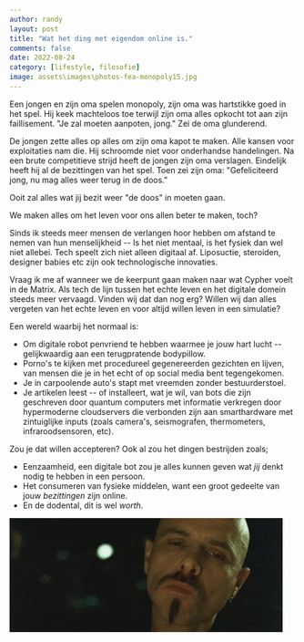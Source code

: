 ```yaml
---
author: randy
layout: post
title: "Wat het ding met eigendom online is."
comments: false
date: 2022-08-24
category: [lifestyle, filosofie]
image: assets\images\photos-fea-monopoly15.jpg
---
```


Een jongen en zijn oma spelen monopoly, zijn oma was hartstikke goed in het spel. Hij keek machteloos toe terwijl zijn oma alles opkocht tot aan zijn faillisement. "Je zal moeten aanpoten, jong." Zei de oma glunderend. 

De jongen zette alles op alles om zijn oma kapot te maken. Alle kansen voor exploitaties nam die. Hij schroomde niet voor onderhandse handelingen. Na een brute competitieve strijd heeft de jongen zijn oma verslagen. Eindelijk heeft hij al de bezittingen van het spel. Toen zei zijn oma: "Gefeliciteerd jong, nu mag alles weer terug in de doos."

Ooit zal alles wat jij bezit weer "de doos" in moeten gaan. 

We maken alles om het leven voor ons allen beter te maken, toch?

Sinds ik steeds meer mensen de verlangen hoor hebben om afstand te nemen van hun menselijkheid -- Is het niet mentaal, is het fysiek dan wel niet allebei. Tech speelt zich niet alleen digitaal af. Liposuctie, steroiden, designer babies etc zijn ook technologische innovaties.

Vraag ik me af wanneer we de keerpunt gaan maken naar wat Cypher voelt in de Matrix. Als tech de lijn tussen het echte leven en het digitale domein steeds meer vervaagd. Vinden wij dat dan nog erg? Willen wij dan alles vergeten van het echte leven en voor altijd willen leven in een simulatie? 

Een wereld waarbij het normaal is: 
- Om digitale robot penvriend te hebben waarmee je jouw hart lucht -- gelijkwaardig aan een terugpratende bodypillow. 
- Porno's te kijken met procedureel gegenereerden gezichten en lijven, van mensen die je in het echt of op social media bent tegengekomen. 
- Je in carpoolende auto's stapt met vreemden zonder bestuurderstoel. 
- Je artikelen leest -- of installeert, wat je wil, van bots die zijn geschreven door quantum computers met informatie verkregen door hypermoderne cloudservers die verbonden zijn aan smarthardware met zintuiglijke inputs (zoals camera's, seismografen, thermometers, infraroodsensoren, etc). 

Zou je dat willen accepteren? Ook al zou het dingen bestrijden zoals;
- Eenzaamheid, een digitale bot zou je alles kunnen geven wat _jij_ denkt nodig te hebben in een persoon.
- Het consumeren van fysieke middelen, want een groot gedeelte van jouw _bezittingen_ zijn online.
- En de dodental, dit is wel *worth*.

![Hij genoot echt van die simulatie steak](\assets\images\200.gif)